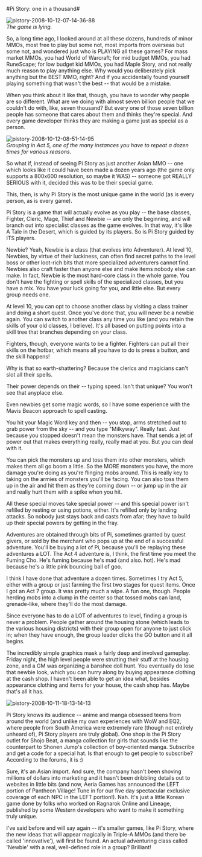 #Pi Story: one in a thousand#

![](http://westkarana.com/wp-content/uploads/2008/10/pistory-2008-10-12-07-14-36-88.jpg "pistory-2008-10-12-07-14-36-88")  
*The game is lying.*

So, a long time ago, I looked around at all these dozens, hundreds of minor MMOs, most free to play but some not, most imports from overseas but some not, and wondered just who is PLAYING all these games? For mass market MMOs, you had World of Warcraft; for mid budget MMOs, you had RuneScape; for low budget kid MMOs, you had Maple Story, and not really much reason to play anything else. Why would you deliberately pick anything but the BEST MMO, right? And if you accidentally found yourself playing something that wasn't the best -- that would be a mistake.

When you think about it like that, though, you have to wonder why people are so different. What are we doing with almost seven billion people that we couldn't do with, like, seven thousand? But every one of those seven billion people has someone that cares about them and thinks they're special. And every game developer thinks they are making a game just as special as a person.


![](http://westkarana.com/wp-content/uploads/2008/10/pistory-2008-10-12-08-51-14-95.jpg "pistory-2008-10-12-08-51-14-95")  
*Grouping in Act 5, one of the many instances you have to repeat a dozen times for various reasons.*

So what if, instead of seeing Pi Story as just another Asian MMO -- one which looks like it could have been made a dozen years ago (the game only supports a 800x600 resolution, so maybe it WAS) -- someone got REALLY SERIOUS with it, decided this was to be their special game.

This, then, is why Pi Story is the most unique game in the world (as is every person, as is every game).

Pi Story is a game that will actually evolve as you play -- the base classes, Fighter, Cleric, Mage, Thief and Newbie -- are only the beginning, and will branch out into specialist classes as the game evolves. In that way, it's like A Tale in the Desert, which is guided by its players. So is Pi Story guided by ITS players.

Newbie? Yeah, Newbie is a class (that evolves into Adventurer). At level 10, Newbies, by virtue of their luckiness, can often find secret paths to the level boss or other loot-rich bits that more specialized adventurers cannot find. Newbies also craft faster than anyone else and make items nobody else can make. In fact, Newbie is the most hard-core class in the whole game. You don't have the fighting or spell skills of the specialized classes, but you have a mix. You have your luck going for you, and little else. But every group needs one.

At level 10, you can opt to choose another class by visiting a class trainer and doing a short quest. Once you've done that, you will never be a newbie again. You can switch to another class any time you like (and you retain the skills of your old classes, I believe). It's all based on putting points into a skill tree that branches depending on your class.

Fighters, though, everyone wants to be a fighter. Fighters can put all their skills on the hotbar, which means all you have to do is press a button, and the skill happens!

Why is that so earth-shattering? Because the clerics and magicians can't slot all their spells.

Their power depends on their -- typing speed. Isn't that unique? You won't see that anyplace else.

Even newbies get some magic words, so I have some experience with the Mavis Beacon approach to spell casting.

You hit your Magic Word key and then -- you stop, arms stretched out to grab power from the sky -- and you type "Milkyway". Really fast. Just because you stopped doesn't mean the monsters have. That sends a jet of power out that makes everything really, really mad at you. But you can deal with it.

You can pick the monsters up and toss them into other monsters, which makes them all go boom a little. So the MORE monsters you have, the more damage you're doing as you're flinging mobs around. This is really key to taking on the armies of monsters you'll be facing. You can also toss them up in the air and hit them as they're coming down -- or jump up in the air and really hurt them with a spike when you hit.

All these special moves take special power -- and this special power isn't refilled by resting or using potions, either. It's refilled only by landing attacks. So nobody just stays back and casts from afar; they have to build up their special powers by getting in the fray.

Adventures are obtained through bits of Pi, sometimes granted by quest givers, or sold by the merchant who pops up at the end of a successful adventure. You'll be buying a lot of Pi, because you'll be replaying these adventures a LOT. The Act 4 adventure is, I think, the first time you meet the Fuming Cho. He's fuming because he's mad (and also. hot). He's mad because he's a little pink bouncing ball of goo.

I think I have done that adventure a dozen times. Sometimes I try Act 5, either with a group or just farming the first two stages for quest items. Once I got an Act 7 group. It was pretty much a wipe. A fun one, though. People herding mobs into a clump in the center so that tossed mobs can land, grenade-like, where they'll do the most damage.

Since everyone has to do a LOT of adventures to level, finding a group is never a problem. People gather around the housing stone (which leads to the various housing districts) with their group open for anyone to just click in; when they have enough, the group leader clicks the GO button and it all begins.

The incredibly simple graphics mask a fairly deep and involved gameplay. Friday night, the high level people were strutting their stuff at the housing zone, and a GM was organizing a banshee doll hunt. You eventually do lose that newbie look, which you can hurry along by buying appearance clothing at the cash shop. I haven't been able to get an idea what, besides appearance clothing and items for your house, the cash shop has. Maybe that's all it has.

![](http://westkarana.com/wp-content/uploads/2008/10/pistory-2008-10-11-18-13-14-13.jpg "pistory-2008-10-11-18-13-14-13")

Pi Story knows its audience -- anime and manga obsessed teens from around the world (and unlike my own experiences with WoW and EQ2, where people from South America were extremely rare (though not entirely unheard of), Pi Story players are truly global). One shop is the Pi Story outlet for Shojo Beat, a manga collection for girls that sounds like the counterpart to Shonen Jump's collection of boy-oriented manga. Subscribe and get a code for a special hat. Is that enough to get people to subscribe? According to the forums, it is :)

Sure, it's an Asian import. And sure, the company hasn't been shoving millions of dollars into marketing and it hasn't been dribbling details out to websites in little bits (and now, Aeria Games has announced the LEFT portion of Pantheon Village! Tune in for our five day spectacular exclusive coverage of each NPC in the LEFT portion!). Nah. It's just a little Korean game done by folks who worked on Ragnarok Online and Lineage, published by some Western developers who want to make it something truly unique.

I've said before and will say again -- it's smaller games, like Pi Story, where the new ideas that will appear magically in Triple-A MMOs (and there be called 'innovative'), will first be found. An actual adventuring class called 'Newbie' with a real, well-defined role in a group? Brilliant!

